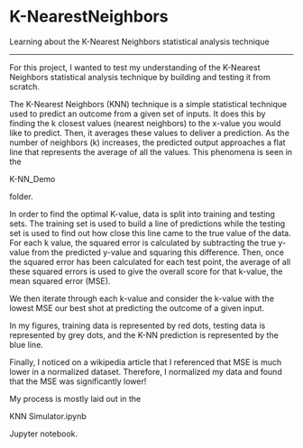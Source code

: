 # K-NearestNeighbors

Learning about the K-Nearest Neighbors statistical analysis technique

-----------------------------------------------------------------------

For this project, I wanted to test my understanding of the K-Nearest
Neighbors statistical analysis technique by building and testing it
from scratch.

The K-Nearest Neighbors (KNN) technique is a simple statistical technique
used to predict an outcome from a given set of inputs. It does this by
finding the k closest values (nearest neighbors) to the x-value you would
like to predict. Then, it averages these values to deliver a prediction.
As the number of neighbors (k) increases, the predicted output approaches
a flat line that represents the average of all the values. This phenomena
is seen in the 

K-NN_Demo 

folder.

In order to find the optimal K-value, data is split into training and 
testing sets. The training set is used to build a line of predictions
while the testing set is used to find out how close this line came to 
the true value of the data. For each k value, the squared error
is calculated by subtracting the true y-value from the predicted
y-value and squaring this difference. Then, once the squared error has
been calculated for each test point, the average of all these squared
errors is used to give the overall score for that k-value, the
mean squared error (MSE).

We then iterate through each k-value and consider the k-value with the
lowest MSE our best shot at predicting the outcome of a given input.

In my figures, training data is represented by red dots, testing data
is represented by grey dots, and the K-NN prediction is represented 
by the blue line.

Finally, I noticed on a wikipedia article that I referenced that MSE
is much lower in a normalized dataset. Therefore, I normalized my 
data and found that the MSE was significantly lower!

My process is mostly laid out in the 

KNN Simulator.ipynb

Jupyter notebook. 
